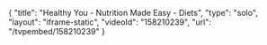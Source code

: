 {
    "title": "Healthy You - Nutrition Made Easy - Diets",
    "type": "solo",
    "layout": "iframe-static",
    "videoId": "158210239",
    "url": "\/tvpembed\/158210239"
}